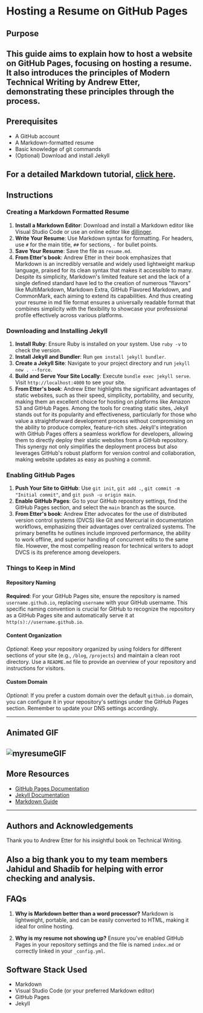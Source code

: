 # Hosting a Resume on GitHub Pages

## Purpose

This guide aims to explain how to host a website on GitHub Pages, focusing on hosting a resume. It also introduces the principles of Modern Technical Writing by Andrew Etter, demonstrating these principles through the process.
---
## Prerequisites

- A GitHub account
- A Markdown-formatted resume
- Basic knowledge of git commands
- (Optional) Download and install Jekyll

For a detailed Markdown tutorial, [click here](https://www.markdowntutorial.com/).
---
## Instructions

### Creating a Markdown Formatted Resume

1. **Install a Markdown Editor**: Download and install a Markdown editor like Visual Studio Code or use an online editor like [dillinger](https://dillinger.io).
2. **Write Your Resume**: Use Markdown syntax for formatting. For headers, use `#` for the main title, `##` for sections, `-` for bullet points.
3. **Save Your Resume**: Save the file as `resume.md`.
4. **From Etter's book**: Andrew Etter in their book emphasizes that Markdown is an incredibly versatile and widely used lightweight markup language, praised for its clean syntax that makes it accessible to many. 
    Despite its simplicity, Markdown's limited feature set and the lack of a single defined standard have led to the creation of numerous "flavors" like MultiMarkdown, Markdown Extra, GitHub Flavored Markdown, and CommonMark, each aiming to extend its capabilities.
    And thus creating your resume in md file format ensures a universally readable format that combines simplicity with the flexibility to showcase your professional profile effectively across various platforms.

### Downloading and Installing Jekyll

1. **Install Ruby**: Ensure Ruby is installed on your system. Use `ruby -v` to check the version.
2. **Install Jekyll and Bundler**: Run `gem install jekyll bundler`.
3. **Create a Jekyll Site**: Navigate to your project directory and run `jekyll new . --force`.
4. **Build and Serve Your Site Locally**: Execute `bundle exec jekyll serve`. Visit `http://localhost:4000` to see your site.
5. **From Etter's book**: Andrew Etter highlights the significant advantages of static websites, such as their speed, simplicity, portability, and security, making them an excellent choice for hosting on platforms like Amazon S3 and GitHub Pages. Among the tools for creating static sites, Jekyll stands out for its popularity and effectiveness, particularly for those who value a straightforward development process without compromising on the ability to produce complex, feature-rich sites.
    Jekyll's integration with GitHub Pages offers a seamless workflow for developers, allowing them to directly deploy their static websites from a GitHub repository. This synergy not only simplifies the deployment process but also leverages GitHub's robust platform for version control and collaboration, making website updates as easy as pushing a commit.

### Enabling GitHub Pages

1. **Push Your Site to GitHub**: Use `git init`, `git add .`, `git commit -m "Initial commit"`, and `git push -u origin main`.
2. **Enable GitHub Pages**: Go to your GitHub repository settings, find the GitHub Pages section, and select the `main` branch as the source.
3. **From Etter's book**: Andrew Etter advocates for the use of distributed version control systems (DVCS) like Git and Mercurial in documentation workflows, emphasizing their advantages over centralized systems. The primary benefits he outlines include improved performance, the ability to work offline, and superior handling of concurrent edits to the same file. However, the most compelling reason for technical writers to adopt DVCS is its preference among developers.

### Things to Keep in Mind

#### Repository Naming
**Required**: For your GitHub Pages site, ensure the repository is named `username.github.io`, replacing `username` with your GitHub username. This specific naming convention is crucial for GitHub to recognize the repository as a GitHub Pages site and automatically serve it at `http(s)://username.github.io`.

#### Content Organization
*Optional*: Keep your repository organized by using folders for different sections of your site (e.g., `/blog`, `/projects`) and maintain a clean root directory. Use a `README.md` file to provide an overview of your repository and instructions for visitors.

#### Custom Domain
*Optional*: If you prefer a custom domain over the default `github.io` domain, you can configure it in your repository's settings under the GitHub Pages section. Remember to update your DNS settings accordingly.


---
## Animated GIF

![myresumeGIF](https://i.makeagif.com/media/3-06-2024/tQWaxb.gif)
---
## More Resources

- [GitHub Pages Documentation](https://docs.github.com/en/pages)
- [Jekyll Documentation](https://jekyllrb.com/docs/)
- [Markdown Guide](https://www.markdowntutorial.com/)
---
## Authors and Acknowledgements

Thank you to Andrew Etter for his insightful book on Technical Writing.

Also a big thank you to my team members Jahidul and Shadib for helping with error checking and analysis.
---
## FAQs

1. **Why is Markdown better than a word processor?**
  Markdown is lightweight, portable, and can be easily converted to HTML, making it ideal for online hosting.

2. **Why is my resume not showing up?**
  Ensure you've enabled GitHub Pages in your repository settings and the file is named `index.md` or correctly linked in your `_config.yml`.

## Software Stack Used

- Markdown
- Visual Studio Code (or your preferred Markdown editor)
- GitHub Pages
- Jekyll
